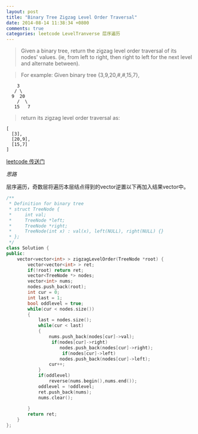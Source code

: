 ```yaml
---
layout: post
title: "Binary Tree Zigzag Level Order Traversal"
date: 2014-08-14 11:38:34 +0800
comments: true
categories: leetcode LevelTranverse 层序遍历
---
```


>Given a binary tree, return the zigzag level order traversal of its nodes' values. (ie, from left to right, then right to left for the next level and alternate between).

>For example:
>Given binary tree {3,9,20,#,#,15,7},
```
  	3
   / \
  9  20
    /  \
   15   7
 ```
 
>return its zigzag level order traversal as:

```
[
  [3],
  [20,9],
  [15,7]
]
```
<!--more-->
[leetcode 传送门](https://oj.leetcode.com/problems/binary-tree-zigzag-level-order-traversal/)

*思路*

层序遍历，奇数层将遍历本层结点得到的vector逆置以下再加入结果vector中。

```c++
/**
 * Definition for binary tree
 * struct TreeNode {
 *     int val;
 *     TreeNode *left;
 *     TreeNode *right;
 *     TreeNode(int x) : val(x), left(NULL), right(NULL) {}
 * };
 */
class Solution {
public:
    vector<vector<int> > zigzagLevelOrder(TreeNode *root) {
        vector<vector<int> > ret;
        if(!root) return ret;
        vector<TreeNode *> nodes;
        vector<int> nums;
        nodes.push_back(root);
        int cur = 0;
        int last = 1;
        bool oddlevel = true;
        while(cur < nodes.size())
        {
            last = nodes.size();
            while(cur < last)
            {
                nums.push_back(nodes[cur]->val);
                 if(nodes[cur]->right)
                    nodes.push_back(nodes[cur]->right);
                     if(nodes[cur]->left)
                    nodes.push_back(nodes[cur]->left);
                cur++;
            }
            if(oddlevel)
                reverse(nums.begin(),nums.end());
            oddlevel = !oddlevel;
            ret.push_back(nums);
            nums.clear();
                
        }
        return ret;
    }
};
```